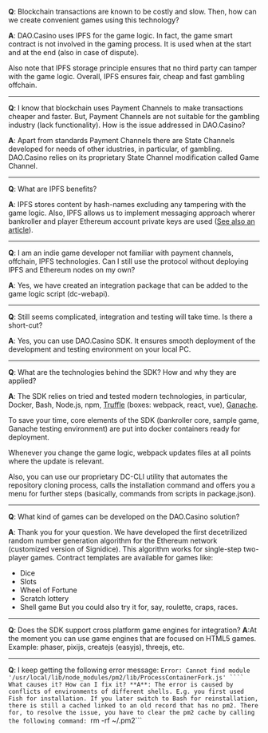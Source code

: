 **Q**: Blockchain transactions are known to be costly and slow. Then, how can we create convenient games using this technology?

**A**: DAO.Casino uses IPFS for the game logic. In fact, the game smart contract is not involved in the gaming process. It is used when at the start and at the end (also in case of dispute). 

Also note that IPFS storage principle ensures that no third party can tamper with the game logic.
Overall, IPFS ensures fair, cheap and fast gambling offchain.

***
**Q**: I know that blockchain uses Payment Channels to make transactions cheaper and faster. But, Payment Channels are not suitable for the gambling industry (lack functionality). How is the issue addressed in DAO.Casino?

**A**: Apart from standards Payment Channels there are State Channels developed for needs of other idustries, in particular, of gambling. DAO.Casino relies on its proprietary State Channel modification called Game Channel. 

***

**Q**: What are IPFS benefits?

**A**: IPFS stores content by hash-names excluding any tampering with the game logic. Also, IPFS allows us to implement messaging approach wherer bankroller and player Ethereum account private keys are used ([See also an article](https://ipfs.io/blog/25-pubsub/ )). 

***

**Q**: I am an indie game developer not familiar with payment channels, offchain, IPFS technologies. Can I still use the protocol without deploying IPFS and Ethereum nodes on my own?

**A**: Yes, we have created an integration package that can be added to the game logic script (dc-webapi).

***
**Q**: Still seems complicated, integration and testing will take time. Is there a short-cut?

**A**: Yes, you can use DAO.Casino SDK. It ensures smooth deployment of the development and testing environment on your local PC.

***

**Q**: What are the technologies behind the SDK? How and why they are applied?

**A**: The SDK relies on tried and tested modern technologies, in particular, Docker, Bash, Node.js, npm, [Truffle](https://github.com/trufflesuite/truffle) (boxes: webpack, react, vue), [Ganache]( https://github.com/trufflesuite/ganache-cli).

To save your time, core elements of the SDK (bankroller core, sample game, Ganache testing environment) are put into docker containers ready for deployment. 

Whenever you change the game logic, webpack updates files at all points where the update is relevant. 

Also, you can use our proprietary DC-CLI utility that automates the repository cloning process, calls the installation command and offers you a menu for further steps (basically, commands from scripts in package.json).
***
**Q**: What kind of games can be developed on the DAO.Casino solution?

**A**: Thank you for your question. We have developed the first decetrilized random number generation algorithm for the Ethereum network (customized version of Signidice). This algorithm works for single-step two-player games. Contract templates are available for games like:
- Dice
- Slots
- Wheel of Fortune
- Scratch lottery
- Shell game
But you could also try it for, say, roulette, craps, races.
***
**Q**: Does the SDK support cross platform game engines for integration?
**A**:At the moment you can use game engines that are focused on HTML5 games. Example: phaser, pixijs, createjs (easyjs), threejs, etc.
***
**Q**: I keep getting the following error message:
```Error: Cannot find module '/usr/local/lib/node_modules/pm2/lib/ProcessContainerFork.js' ````
What causes it? How can I fix it?
**A**: The error is caused by conflicts of environments of different shells. E.g. you first used Fish for installation. If you later switch to Bash for reinstallation, there is still a cached linked to an old record that has no pm2. There for, to resolve the issue, you have to clear the pm2 cache by calling the following command:
```rm -rf ~/.pm2```
